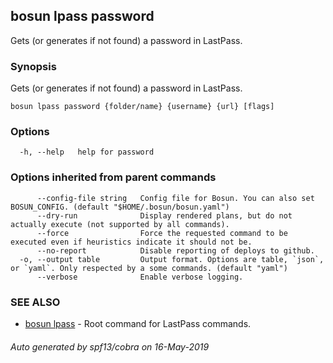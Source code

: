 ## bosun lpass password

Gets (or generates if not found) a password in LastPass.

### Synopsis

Gets (or generates if not found) a password in LastPass.

```
bosun lpass password {folder/name} {username} {url} [flags]
```

### Options

```
  -h, --help   help for password
```

### Options inherited from parent commands

```
      --config-file string   Config file for Bosun. You can also set BOSUN_CONFIG. (default "$HOME/.bosun/bosun.yaml")
      --dry-run              Display rendered plans, but do not actually execute (not supported by all commands).
      --force                Force the requested command to be executed even if heuristics indicate it should not be.
      --no-report            Disable reporting of deploys to github.
  -o, --output table         Output format. Options are table, `json`, or `yaml`. Only respected by a some commands. (default "yaml")
      --verbose              Enable verbose logging.
```

### SEE ALSO

* [bosun lpass](bosun_lpass.md)	 - Root command for LastPass commands.

###### Auto generated by spf13/cobra on 16-May-2019
